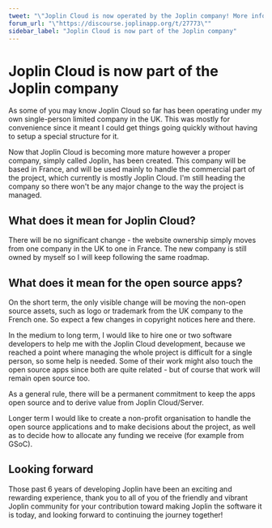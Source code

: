 ```yaml
---
tweet: "\"Joplin Cloud is now operated by the Joplin company! More info on the announcement post.\""
forum_url: "\"https://discourse.joplinapp.org/t/27773\""
sidebar_label: "Joplin Cloud is now part of the Joplin company"
---
```


# Joplin Cloud is now part of the Joplin company

As some of you may know Joplin Cloud so far has been operating under my own single-person limited company in the UK. This was mostly for convenience since it meant I could get things going quickly without having to setup a special structure for it.

Now that Joplin Cloud is becoming more mature however a proper company, simply called Joplin, has been created. This company will be based in France, and will be used mainly to handle the commercial part of the project, which currently is mostly Joplin Cloud. I'm still heading the company so there won't be any major change to the way the project is managed.

## What does it mean for Joplin Cloud?

There will be no significant change - the website ownership simply moves from one company in the UK to one in France. The new company is still owned by myself so I will keep following the same roadmap.

## What does it mean for the open source apps?

On the short term, the only visible change will be moving the non-open source assets, such as logo or trademark from the UK company to the French one. So expect a few changes in copyright notices here and there.

In the medium to long term, I would like to hire one or two software developers to help me with the Joplin Cloud development, because we reached a point where managing the whole project is difficult for a single person, so some help is needed. Some of their work might also touch the open source apps since both are quite related - but of course that work will remain open source too.

As a general rule, there will be a permanent commitment to keep the apps open source and to derive value from Joplin Cloud/Server.

Longer term I would like to create a non-profit organisation to handle the open source applications and to make decisions about the project, as well as to decide how to allocate any funding we receive (for example from GSoC).

## Looking forward

Those past 6 years of developing Joplin have been an exciting and rewarding experience, thank you to all of you of the friendly and vibrant Joplin community for your contribution toward making Joplin the software it is today, and looking forward to continuing the journey together!